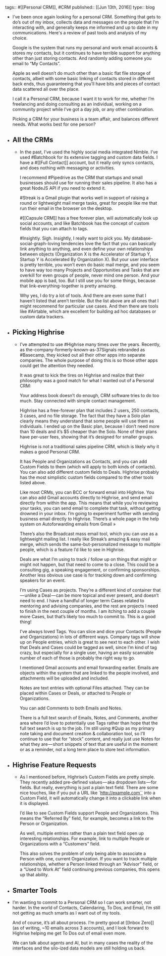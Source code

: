 ---
---

tags:: #[[Personal CRM]], #CRM
published:: [[Jun 13th, 2016]]
type:: blog

- I’ve been once again looking for a personal CRM. Something that gets to do’s out of my inbox, collects data and messages on the people that I’m interacting with, and generally keeps me informed and up to date in my communications. Here's a review of past tools and analysis of my choice.
  
  Google is the system that runs my personal and work email accounts & stores my contacts, but it continues to have terrible support for anything other than just storing contacts. And randomly adding someone you email to “My Contacts”.
  
  Apple as well doesn’t do much other than a basic flat file storage of contacts, albeit with some basic linking of contacts stored in different back ends, thus guaranteeing that you’ll have bits and pieces of contact data scattered all over the place.
  
  I call it a Personal CRM, because I want it to work for me, whether I’m freelancing and doing consulting as an individual, working on a community project while I’ve got a day job, or any other combination.
  
  Picking a CRM for your business is a team affair, and balances different needs. What works best for one person?
- ## All the CRMs
	- In the past, I’ve used the highly social media integrated Nimble. I’ve used #Batchbook for its extensive tagging and custom data fields. I have a #[[Full Contact]] account, but it really only syncs contacts, and does nothing with messaging or activities.
	  
	  I recommend #Pipedrive as the CRM that startups and small businesses should use for running their sales pipeline. It also has a great NodeJS API if you need to extend it.
	  
	  #Streak is a Gmail plugin that works well in support of raising a round or lightweight mail merge tasks, great for people like me that run their email in the browser on the desktop.
	  
	  #[[Capsule CRM]] has a free forever plan, will automatically look up social accounts, and like Batchbook has the concept of custom fields that you can attach to tags.
	  
	  #Insightly. Sigh. Insightly, I really want to pick you. My database-social-graph-loving tendencies love the fact that you can basically link anything to anything, and even define your own relationships between objects (Organization X is the Accelerator of Startup Y, Startup Y is Accelerated By Organization X). But your user interface is pretty terrible, you won’t even do basic mail merge, and you seem to have way too many Projects and Opportunities and Tasks that are overkill for even groups of people, never mind one person. And your mobile app is bad, too. But I still use you for some things, because that link-everything-together is pretty amazing.
	  
	  Why yes, I do try a lot of tools. And there are even some that I haven’t listed that aren’t terrible. But the list above are all ones that I might recommend for particular use cases. And then there are tools like #Airtable, which are excellent for building ad hoc databases or custom data trackers.
- ## Picking Highrise
	- I’ve attempted to use #Highrise many times over the years. Recently, as the-company-formerly-known-as-37Signals rebranded as #Basecamp, they kicked out all their other apps into separate companies. The whole purpose of doing this is so those other apps could get the attention they needed.
	  
	  It was great to kick the tires on Highrise and realize that their philosophy was a good match for what I wanted out of a Personal CRM:
	  
	  Your address book doesn’t do enough, CRM software tries to do too much. Stay connected with simple contact management.
	  
	  Highrise has a free-forever plan that includes 2 users, 250 contacts, 3 cases, and no file storage. The fact that they have a Solo plan clearly means they understand that some people will use them as individuals. I ended up on the Basic plan, because I don’t need more than 10 deals and it’s $5 cheaper than the Solo. None of their plans have per-user fees, showing that it’s designed for smaller groups.
	  
	  Highrise is not a traditional sales pipeline CRM, which is likely why it makes a good Personal CRM.
	  
	  It has People and Organizations as Contacts, and you can add Custom Fields to them (which will apply to both kinds of contacts). You can also add different custom fields to Deals. Highrise probably has the most simplistic custom fields compared to the other tools listed above.
	  
	  Like most CRMs, you can BCC or forward email into Highrise. You can also add Gmail accounts directly to Highrise, and send email directly from within the app. This means that while you’re reviewing your tasks, you can send email to complete that task, without getting drowned in your inbox. I’m going to experiment further with sending business email directly to Highrise. There’s a whole page in the help system on Autoforwarding emails from Gmail »
	  
	  There’s also the Broadcast mass email tool, which you can use as a lightweight mailing list. I really like Streak’s amazing & easy mail merge, which sends the same-but-personalized message to multiple people, which is a feature I’d like to see in Highrise.
	  
	  Deals are what I’m using to track / follow up on things that might or might not happen, but that need to come to a close. This could be a consulting gig, a speaking engagement, or confirming sponsorships. Another less obvious use case is for tracking down and confirming speakers for an event.
	  
	  I’m using Cases as projects. They’re a different kind of container that — unlike a Deal — can be more topical and ever present, and doesn’t need to end. I have a handful of longer term Cases related to mentoring and advising companies, and the rest are projects I need to finish in the next couple of months. I am itching to add a couple more Cases, but that’s likely too much to commit to. This is a good thing!
	  
	  I’ve always loved Tags. You can slice and dice your Contacts (People and Organizations) in lots of different ways. Company tags will show up on People entries, which is great to see next to each other. I wish that Deals and Cases could be tagged as well, since I’m kind of tag crazy, but especially for a single user, having an easily scannable number of each of those is probably the right way to go.
	  
	  I mentioned Gmail accounts and email forwarding earlier. Emails are objects within the system that are linked to the people involved, and attachments will be uploaded and included.
	  
	  Notes are text entries with optional Files attached. They can be placed within Cases or Deals, or attached to People or Organizations.
	  
	  You can add Comments to both Emails and Notes.
	  
	  There is a full text search of Emails, Notes, and Comments, another area where I’d love to potentially use Tags rather than hope that the full text search is up to the job. I’m still using #Quip as my primary note taking and document creation & collaboration tool, so I’ll continue to use that for “stock” content, and really just use Notes for what they are — short snippets of text that are useful in the moment or as a reminder, not a long term place to store text information.
- ## Highrise Feature Requests
	- As I mentioned before, Highrise’s Custom Fields are pretty simple. They recently added pre-defined values — aka dropdown lists — for fields. But really, everything is just a plain text field. There are some nice touches, like if you put a URL like `http://example.com`` into a Custom Field, it will automatically change it into a clickable link when it is displayed.
	  
	  I’d like to see Custom Fields support People and Organizations. This means the “Referred By” field, for example, becomes a link to the Person or Organization.
	  
	  As well, multiple entries rather than a plain text field open up interesting relationships. For example, link to multiple People or Organizations with a “Customers” field.
	  
	  This also solves the problem of only being able to associate a Person with one, current Organization. If you want to track multiple relationships, whether a Person linked through an “Advisor” field, or a “Used to Work At” field continuing previous companies, this opens up that ability.
- ## Smarter Tools
- I’m wanting to commit to a Personal CRM so I can work smarter, not harder. In the world of Contacts, Calendaring, To Dos, and Email, I’m still not getting as much smarts as I want out of my tools.
  
  And of course, it’s all about process. I’m pretty good at [[Inbox Zero]] (as of writing, ~10 emails across 3 accounts), and I look forward to Highrise helping me get To Dos out of email even more.
  
  We can talk about agents and AI, but in many cases the reality of the interfaces and the silo-ized data models are still holding us back.